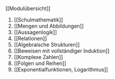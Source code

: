 [[Modulübersicht]]

1. [[Schulmathematik]]
2. [[Mengen und Abbildungen]]
3. [[Aussagenlogik]]
4. [[Relationen]]
5. [[Algebraische Strukturen]]
6. [[Beweisen mit vollständiger Induktion]]
7. [[Komplexe Zahlen]]
8. [[Folgen und Reihen]]
9. [[Exponentialfunktionen, Logarithmus]]
